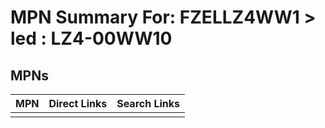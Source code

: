 



# MPN Summary For: FZELLZ4WW1 > led : LZ4-00WW10

## MPNs
  

|MPN|Direct Links|Search Links|
| :--- | :--- | :--- |
||||

